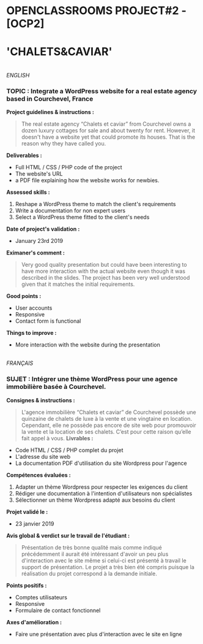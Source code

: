 # OPENCLASSROOMS PROJECT#2 - [OCP2]
# 'CHALETS&CAVIAR'
\
*ENGLISH*
### TOPIC : Integrate a WordPress website for a real estate agency based in Courchevel, France
**Project guidelines & instructions :**
>The real estate agency “Chalets et caviar” from Courchevel owns a dozen luxury cottages for sale and about twenty for rent. However, it doesn't have a website yet that could promote its houses. That is the reason why they have called you.

**Deliverables :**
- Full HTML / CSS / PHP code of the project 
- The website's URL
- a PDF file explaining how the website works for newbies.

**Assessed skills :**
1. Reshape a WordPress theme to match the client's requirements
2. Write a documentation for non expert users
3. Select a WordPress theme fitted to the client's needs

**Date of project's validation :**
- January 23rd 2019

**Eximaner's comment :**
> Very good quality presentation but could have been interesting to have more interaction with the actual website even though it was described in the slides. The project has been very well understood given that it matches the initial requirements.

**Good points :**
- User accounts
- Responsive
- Contact form is functional

**Things to improve :**
- More interaction with the website during the presentation

\
*FRANÇAIS* 
### SUJET : Intégrer une thème WordPress pour une agence immobilière basée à Courchevel.
**Consignes & instructions :**
>L'agence immobilière “Chalets et caviar” de Courchevel possède une quinzaine de chalets de luxe à la vente et une vingtaine en location. Cependant, elle ne possède pas encore de site web pour promouvoir la vente et la location de ses chalets. C’est pour cette raison qu’elle fait appel à vous.
**Livrables :**
- Code HTML / CSS / PHP complet du projet 
- L'adresse du site web
- La documentation PDF d'utilisation du site Wordpress pour l'agence

**Compétences évaluées :**
1. Adapter un thème Wordpress pour respecter les exigences du client
2. Rédiger une documentation à l'intention d'utilisateurs non spécialistes
3. Sélectionner un thème Wordpress adapté aux besoins du client

**Projet validé le :**
- 23 janvier 2019

**Avis global & verdict sur le travail de l'étudiant :**
> Présentation de très bonne qualité mais comme indiqué précédemment il aurait été intéressant d'avoir un peu plus d'interaction avec le site même si celui-ci est présenté à travail le support de présentation. Le projet a très bien été compris puisque la réalisation du projet correspond à la demande initiale.

**Points positifs :**
- Comptes utilisateurs
- Responsive
- Formulaire de contact fonctionnel

**Axes d'amélioration :**
- Faire une présentation avec plus d'interaction avec le site en ligne

